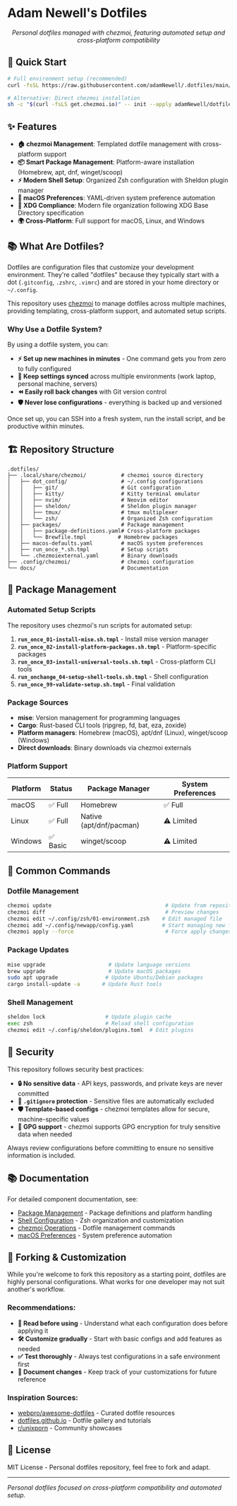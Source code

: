 # Adam Newell's Dotfiles

<p align="center">
  <i>Personal dotfiles managed with chezmoi, featuring automated setup and cross-platform compatibility</i>
</p>

## 🚀 Quick Start

```bash
# Full environment setup (recommended)
curl -fsSL https://raw.githubusercontent.com/adamNewell/.dotfiles/main/setup.sh | bash

# Alternative: Direct chezmoi installation
sh -c "$(curl -fsLS get.chezmoi.io)" -- init --apply adamNewell/dotfiles
```

## ✨ Features

- **🏠 chezmoi Management**: Templated dotfile management with cross-platform support
- **📦 Smart Package Management**: Platform-aware installation (Homebrew, apt, dnf, winget/scoop)
- **⚡ Modern Shell Setup**: Organized Zsh configuration with Sheldon plugin manager
- **🎨 macOS Preferences**: YAML-driven system preference automation
- **🔧 XDG Compliance**: Modern file organization following XDG Base Directory specification
- **🌍 Cross-Platform**: Full support for macOS, Linux, and Windows

## 📚 What Are Dotfiles?

Dotfiles are configuration files that customize your development environment. They're called "dotfiles" because they typically start with a dot (`.gitconfig`, `.zshrc`, `.vimrc`) and are stored in your home directory or `~/.config`.

This repository uses [chezmoi](https://www.chezmoi.io/) to manage dotfiles across multiple machines, providing templating, cross-platform support, and automated setup scripts.

### Why Use a Dotfile System?

By using a dotfile system, you can:
- **⚡ Set up new machines in minutes** - One command gets you from zero to fully configured
- **🔄 Keep settings synced** across multiple environments (work laptop, personal machine, servers)
- **⏪ Easily roll back changes** with Git version control
- **🛡️ Never lose configurations** - everything is backed up and versioned

Once set up, you can SSH into a fresh system, run the install script, and be productive within minutes.

## 🏗️ Repository Structure

```
.dotfiles/
├── .local/share/chezmoi/           # chezmoi source directory
│   ├── dot_config/                 # ~/.config configurations
│   │   ├── git/                    # Git configuration
│   │   ├── kitty/                  # Kitty terminal emulator
│   │   ├── nvim/                   # Neovim editor
│   │   ├── sheldon/                # Sheldon plugin manager
│   │   ├── tmux/                   # tmux multiplexer
│   │   └── zsh/                    # Organized Zsh configuration
│   ├── packages/                   # Package management
│   │   ├── package-definitions.yaml# Cross-platform packages
│   │   └── Brewfile.tmpl          # Homebrew packages
│   ├── macos-defaults.yaml         # macOS system preferences
│   ├── run_once_*.sh.tmpl          # Setup scripts
│   └── .chezmoiexternal.yaml       # Binary downloads
├── .config/chezmoi/                # chezmoi configuration
└── docs/                           # Documentation
```

## 🔧 Package Management

### Automated Setup Scripts

The repository uses chezmoi's run scripts for automated setup:

1. **`run_once_01-install-mise.sh.tmpl`** - Install mise version manager
2. **`run_once_02-install-platform-packages.sh.tmpl`** - Platform-specific packages
3. **`run_once_03-install-universal-tools.sh.tmpl`** - Cross-platform CLI tools
4. **`run_onchange_04-setup-shell-tools.sh.tmpl`** - Shell configuration
5. **`run_once_99-validate-setup.sh.tmpl`** - Final validation

### Package Sources

- **mise**: Version management for programming languages
- **Cargo**: Rust-based CLI tools (ripgrep, fd, bat, eza, zoxide)
- **Platform managers**: Homebrew (macOS), apt/dnf (Linux), winget/scoop (Windows)
- **Direct downloads**: Binary downloads via chezmoi externals

### Platform Support

| Platform | Status | Package Manager | System Preferences |
|----------|--------|-----------------|-------------------|
| macOS | ✅ Full | Homebrew | ✅ Full |
| Linux | ✅ Full | Native (apt/dnf/pacman) | ⚠️ Limited |
| Windows | ✅ Basic | winget/scoop | ⚠️ Limited |

## 🔧 Common Commands

### Dotfile Management

```bash
chezmoi update                                    # Update from repository
chezmoi diff                                      # Preview changes
chezmoi edit ~/.config/zsh/01-environment.zsh    # Edit managed file
chezmoi add ~/.config/newapp/config.yaml         # Start managing new file
chezmoi apply --force                             # Force apply changes
```

### Package Updates

```bash
mise upgrade                    # Update language versions
brew upgrade                    # Update macOS packages
sudo apt upgrade               # Update Ubuntu/Debian packages
cargo install-update -a       # Update Rust tools
```

### Shell Management

```bash
sheldon lock                   # Update plugin cache
exec zsh                       # Reload shell configuration
chezmoi edit ~/.config/sheldon/plugins.toml  # Edit plugins
```

## 🔐 Security

This repository follows security best practices:

- **🔒 No sensitive data** - API keys, passwords, and private keys are never committed
- **📝 `.gitignore` protection** - Sensitive files are automatically excluded
- **🛡️ Template-based configs** - chezmoi templates allow for secure, machine-specific values
- **🔐 GPG support** - chezmoi supports GPG encryption for truly sensitive data when needed

Always review configurations before committing to ensure no sensitive information is included.

## 📚 Documentation

For detailed component documentation, see:

- [Package Management](docs/PACKAGE_MANAGEMENT.md) - Package definitions and platform handling
- [Shell Configuration](docs/SHELL_CONFIGURATION.md) - Zsh organization and customization
- [chezmoi Operations](docs/CHEZMOI_USAGE.md) - Dotfile management commands
- [macOS Preferences](docs/MACOS_SETUP.md) - System preference automation

## 🎯 Forking & Customization

While you're welcome to fork this repository as a starting point, dotfiles are highly personal configurations. What works for one developer may not suit another's workflow.

### Recommendations:

- **📖 Read before using** - Understand what each configuration does before applying it
- **🛠️ Customize gradually** - Start with basic configs and add features as needed
- **✅ Test thoroughly** - Always test configurations in a safe environment first
- **📝 Document changes** - Keep track of your customizations for future reference

### Inspiration Sources:

- [webpro/awesome-dotfiles](https://github.com/webpro/awesome-dotfiles) - Curated dotfile resources
- [dotfiles.github.io](https://dotfiles.github.io/) - Dotfile gallery and tutorials
- [r/unixporn](https://www.reddit.com/r/unixporn/) - Community showcases

## 📄 License

MIT License - Personal dotfiles repository, feel free to fork and adapt.

---

*Personal dotfiles focused on cross-platform compatibility and automated setup.*
